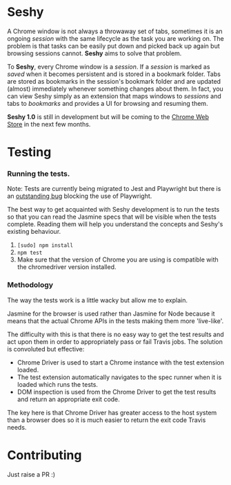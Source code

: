 # Seshy
A Chrome window is not always a throwaway set of tabs, sometimes it is an ongoing *session* with the same lifecycle as the task you are working on. The problem is that tasks can be easily put down and picked back up again but browsing sessions cannot. **Seshy** aims to solve that problem.

To **Seshy**, every Chrome window is a *session*. If a *session* is marked as *saved* when it becomes persistent and is stored in a bookmark folder. Tabs are stored as bookmarks in the session's bookmark folder and are updated (almost) immediately whenever something changes about them. In fact, you can view Seshy simply as an extension that maps windows to *sessions* and tabs to *bookmarks* and provides a UI for browsing and resuming them.

**Seshy 1.0** is still in development but will be coming to the [Chrome Web Store](https://chrome.google.com/webstore/category/extensions) in the next few months.

# Testing
### Running the tests.
Note: Tests are currently being migrated to Jest and Playwright but there is an [outstanding bug](https://github.com/microsoft/playwright/issues/2676) blocking the use of Playwright.

The best way to get acquainted with Seshy development is to run the tests so that you can read the Jasmine specs that will be visible when the tests complete. Reading them will help you understand the concepts and Seshy's existing behaviour.
1. `[sudo] npm install`
2. `npm test`
3. Make sure that the version of Chrome you are using is compatible with the chromedriver version installed.

### Methodology
The way the tests work is a little wacky but allow me to explain.

Jasmine for the browser is used rather than Jasmine for Node because it means that the actual Chrome APIs in the tests making them more 'live-like'.

The difficulty with this is that there is no easy way to get the test results and act upon them in order to appropriately pass or fail Travis jobs. The solution is convoluted but effective:

- Chrome Driver is used to start a Chrome instance with the test extension loaded.
- The test extension automatically navigates to the spec runner when it is loaded which runs the tests.
- DOM inspection is used from the Chrome Driver to get the test results and return an appropriate exit code.

The key here is that Chrome Driver has greater access to the host system than a browser does so it is much easier to return the exit code Travis needs.

# Contributing
Just raise a PR :)
